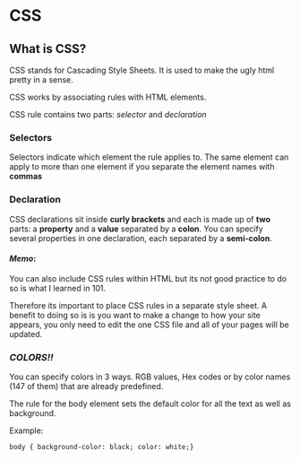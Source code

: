 # CSS
## What is CSS?
CSS stands for Cascading Style Sheets. It is used to make the ugly html pretty in a sense.  

CSS works by associating rules with HTML elements. 

CSS rule contains two parts: *selector* and *declaration* 

### **Selectors**
Selectors indicate which element the rule applies to. The same element can apply to more than one element if you separate the element names with **commas**

### **Declaration**
CSS declarations sit inside **curly brackets** and each is made up of **two** parts: a **property** and a **value** separated by a **colon**. You can specify several properties in one declaration, each separated by a **semi-colon**. 

#### *Memo*: 
You can also include CSS rules within HTML but its not good practice to do so is what I learned in 101. 

Therefore its important to place CSS rules in a separate style sheet. A benefit to doing so is is you want to make a change to how your site appears, you only need to edit the one CSS file and all of your pages will be updated. 

### *COLORS!!*
You can specify colors in 3 ways. RGB values, Hex codes or by color names (147 of them) that are already predefined. 

The rule for the body element sets the default color for all the text as well as background.

Example:

`body {
    background-color: black;
    color: white;}`

